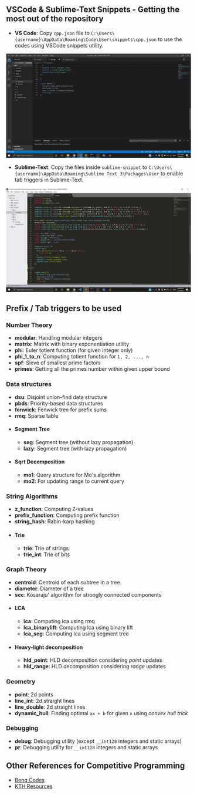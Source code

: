 ## VSCode & Sublime-Text Snippets - Getting the most out of the repository
* __VS Code__: Copy `cpp.json` file to `C:\Users\{username}\AppData\Roaming\Code\User\snippets\cpp.json` to use the codes using VSCode snippets utility.

![](gif/vscode_snippet.gif)

* __Sublime-Text__: Copy the files inside `sublime-snippet` to `C:\Users\{username}\AppData\Roaming\Sublime Text 3\Packages\User` to enable tab triggers in Sublime-Text.

![](gif/sublime_snippet.gif)

## Prefix / Tab triggers to be used

### Number Theory
* __modular__: Handling modular integers
* __matrix__: Matrix with binary exponentiation utility
* __phi__: Euler totient function (for given integer only)
* __phi_1_to_n__: Computing totient function for `1, 2, ..., n`
* __spf__: Sieve of smallest prime factors
* __primes__: Getting all the primes number within given upper bound


### Data structures
* __dsu__: Disjoint union-find data structure
* __pbds__: Priority-based data structures
* __fenwick__: Fenwick tree for prefix sums
* __rmq__: Sparse table
* #### Segment Tree
  * __seg__: Segment tree (without lazy propagation)
  * __lazy__: Segment tree (with lazy propagation)
* #### Sqrt Decomposition
  * __mo1__: Query structure for Mo's algorithm
  * __mo2__: For updating range to current query
  
### String Algorithms
* __z_function__: Computing Z-values
* __prefix_function__: Computing prefix function
* __string_hash__: Rabin-karp hashing
* #### Trie
  * __trie__: Trie of strings
  * __trie_int__: Trie of bits


### Graph Theory
* __centroid__: Centroid of each subtree in a tree
* __diameter__: Diameter of a tree
* __scc__: Kosaraju' algorithm for strongly connected components
* #### LCA
  * __lca__: Computing lca using rmq
  * __lca_binarylift__: Computing lca using binary lift
  * __lca_seg__: Computing lca using segment tree
* #### Heavy-light decomposition
  * __hld_point__: HLD decomposition considering _point_ updates
  * __hld_range__: HLD decomposition considering _range_ updates
  
### Geometry
* __point__: 2d points
* __line_int__: 2d straight lines
* __line_double__: 2d straight lines
* __dynamic_hull__: Finding optimal `ax + b` for given `x` using _convex hull trick_

### Debugging
* __debug__: Debugging utility (except `__int128` integers and static arrays)
* __pr__: Debugging utility for `__int128` integers and static arrays


## Other References for Competitive Programming
* [Benq Codes](https://github.com/bqi343/USACO)
* [KTH Resources](https://github.com/kth-competitive-programming/kactl)
